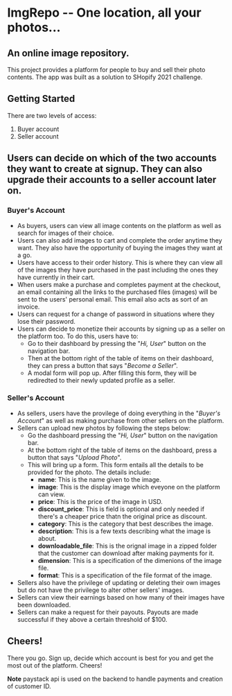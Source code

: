 # ImgRepo -- One location, all your photos...

## An online image repository.

This project provides a platform for people to buy and sell their photo contents. The app was built as a solution to SHopify 2021 challenge.

## Getting Started

There are two levels of access:
1. Buyer account
2. Seller account

Users can decide on which of the two accounts they want to create at signup. They can also upgrade their accounts to a seller account later on.
---

### Buyer's Account
+ As buyers, users can view all image contents on the platform as well as search for images of their choice. 
+ Users can also add images to cart and complete the order anytime they want. They also have the opportunity of buying the images they want at a go.
+ Users have access to their order history. This is where they can view all of the images they have purchased in the past including the ones they have currently in their cart.
+ When users make a purchase and completes payment at the checkout, an email containing all the links to the purchased files (images) will be sent to the users' personal email. This email also acts as sort of an invoice.
+ Users can request for a change of password in situations where they lose their password.
+ Users can decide to monetize their accounts by signing up as a seller on the platform too. To do this, users have to:
    * Go to their dashboard by pressing the "_Hi, User_" button on the navigation bar.
    * Then at the bottom right of the table of items on their dashboard, they can press a button that says "_Become a Seller_".
    * A modal form will pop up. After filling this form, they will be rediredted to their newly updated profile as a seller.

### Seller's Account
+ As sellers, users have the provilege of doing everything in the "_Buyer's Account_" as well as making purchase from other sellers on the platform. 
+ Sellers can upload new photos by following the steps below:
    * Go the dashboard pressing the "_Hi, User_" button on the navigation bar.
    * At the bottom right of the table of items on the dashboard, press a button that says "_Upload Photo_".
    * This will bring up a form. This form entails all the details to be provided for the photo.
      The details include:
        - **name**: This is the name given to the image.
        - **image**: This is the display image which eveyone on the platform can view.
        - **price**: This is the price of the image in USD.
        - **discount_price**: This is field is optional and only needed if there's a cheaper price thatn the original price as discount.
        - **category**: This is the category that best describes the image.
        - **description**: This is a few texts describing what the image is about.
        - **downloadable_file**: This is the orignal image in a zipped folder that the customer can download after making payments for it.
        - **dimension**: This is a specification of the dimenions of the image file.
        - **format**: This is a specification of the file format of the image.
+ Sellers also have the privilege of updating or deleting their own images but do not have the privilege to alter other sellers' images.
+ Sellers can view their earnings based on how many of their images have been downloaded.
+ Sellers can make a request for their payouts. Payouts are made successful if they above a certain threshold of $100.


## Cheers!
There you go. Sign up, decide which account is best for you and get the most out of the platform. Cheers!


**Note** paystack api is used on the backend to handle payments and creation of customer ID.
